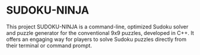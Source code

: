 # SUDOKU-NINJA
This project SUDOKU-NINJA is a command-line, optimized Sudoku solver and puzzle generator for the conventional 9x9 puzzles, developed in C++. It offers an engaging way for players to solve Sudoku puzzles directly from their terminal or command prompt.
